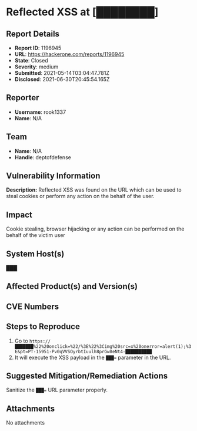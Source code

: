 # Reflected XSS at [████████]

## Report Details
- **Report ID**: 1196945
- **URL**: https://hackerone.com/reports/1196945
- **State**: Closed
- **Severity**: medium
- **Submitted**: 2021-05-14T03:04:47.781Z
- **Disclosed**: 2021-06-30T20:45:54.165Z

## Reporter
- **Username**: rook1337
- **Name**: N/A

## Team
- **Name**: N/A
- **Handle**: deptofdefense

## Vulnerability Information
**Description:**
Reflected XSS was found on the URL which can be used to steal cookies or perform any action on the behalf of the user.

## Impact

Cookie stealing, browser hijacking or any action can be performed on the behalf of the victim user

## System Host(s)
███

## Affected Product(s) and Version(s)


## CVE Numbers


## Steps to Reproduce
1. Go to `https://███████%22%20onclick=%22/%3E%22%3Cimg%20src=x%20onerror=alert(1);%3E&pt=PT-15951-Pv0qVVSOyrbtIuulh8prGw8eNt4-██████████`
2. It will execute the XSS payload in the `███=` parameter in the URL.

## Suggested Mitigation/Remediation Actions
Sanitize the `███=` URL parameter properly.



## Attachments
No attachments
